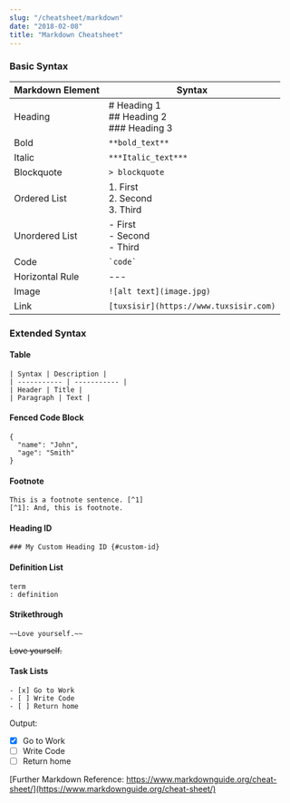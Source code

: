 ```yaml
---
slug: "/cheatsheet/markdown"
date: "2018-02-08"
title: "Markdown Cheatsheet"
---
```



### Basic Syntax

| Markdown Element | Syntax                                             |
| ---------------- | -------------------------------------------------  |
| Heading          | # Heading 1 <br/> ## Heading 2 <br/> ### Heading 3 |
| Bold             | `**bold_text**`                                    |
| Italic           | `***Italic_text***`                                |
| Blockquote       | ` > blockquote `                                   |
| Ordered List     | 1. First <br/> 2. Second <br/> 3. Third            |
| Unordered List   | - First <br/> - Second <br/> - Third               |
| Code             | ``` `code` ```                                     |
| Horizontal Rule  | ---                                                |
| Image            | `![alt text](image.jpg)`                           |
| Link             | `[tuxsisir](https://www.tuxsisir.com)`             |

### Extended Syntax

#### Table
```
| Syntax | Description |
| ----------- | ----------- |
| Header | Title |
| Paragraph | Text |

```

#### Fenced Code Block
```
{
  "name": "John",
  "age": "Smith"
}
```
#### Footnote

```
This is a footnote sentence. [^1]
[^1]: And, this is footnote.
```

#### Heading ID
```
### My Custom Heading ID {#custom-id}
```
#### Definition List
```
term
: definition
```

#### Strikethrough
```
~~Love yourself.~~
```
~~Love yourself.~~

#### Task Lists
```
- [x] Go to Work
- [ ] Write Code
- [ ] Return home
```
Output:

- [x] Go to Work
- [ ] Write Code
- [ ] Return home

[Further Markdown Reference: https://www.markdownguide.org/cheat-sheet/](https://www.markdownguide.org/cheat-sheet/)
